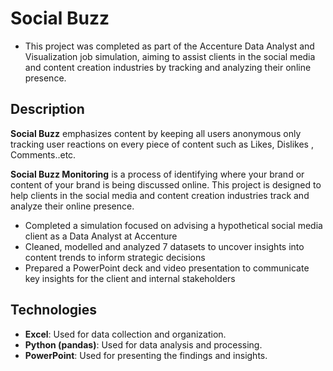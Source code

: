 # Social Buzz
- This project was completed as part of the Accenture Data Analyst and Visualization job simulation, aiming to assist clients in the social media and content creation industries by tracking and analyzing their online presence.

## Description
**Social Buzz** emphasizes content by keeping all users anonymous only tracking user reactions on every piece of content such as Likes, Dislikes , Comments..etc.

**Social Buzz Monitoring** is a process of identifying where your brand or content of your brand is being discussed online. This project is designed to help clients in the social media and content creation industries track and analyze their online presence.

- Completed a simulation focused on advising a hypothetical social media client as a Data Analyst at Accenture
- Cleaned, modelled and analyzed 7 datasets to uncover insights into content trends to inform strategic decisions
- Prepared a PowerPoint deck and video presentation to communicate key insights for the client and internal stakeholders

## Technologies
- **Excel**: Used for data collection and organization.
- **Python (pandas)**: Used for data analysis and processing.
- **PowerPoint**: Used for presenting the findings and insights.



